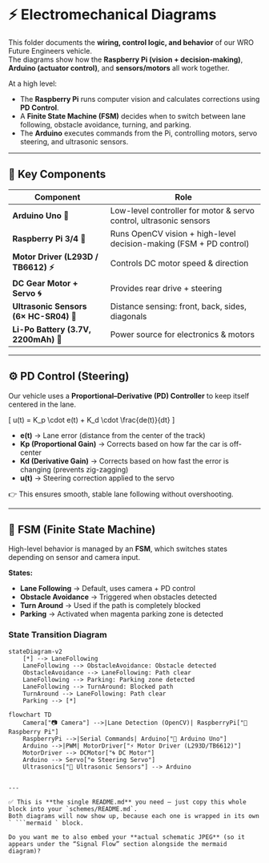 # ⚡ Electromechanical Diagrams

This folder documents the **wiring, control logic, and behavior** of our WRO Future Engineers vehicle.  
The diagrams show how the **Raspberry Pi (vision + decision-making)**, **Arduino (actuator control)**, and **sensors/motors** all work together.  

At a high level:
- The **Raspberry Pi** runs computer vision and calculates corrections using **PD Control**.  
- A **Finite State Machine (FSM)** decides when to switch between lane following, obstacle avoidance, turning, and parking.  
- The **Arduino** executes commands from the Pi, controlling motors, servo steering, and ultrasonic sensors.  

---

## 🔑 Key Components

| Component                        | Role                                                                 |
|----------------------------------|----------------------------------------------------------------------|
| **Arduino Uno 🤖**               | Low-level controller for motor & servo control, ultrasonic sensors   |
| **Raspberry Pi 3/4 🍓**          | Runs OpenCV vision + high-level decision-making (FSM + PD control)   |
| **Motor Driver (L293D / TB6612) ⚡** | Controls DC motor speed & direction                               |
| **DC Gear Motor + Servo 🌀**      | Provides rear drive + steering                                       |
| **Ultrasonic Sensors (6× HC-SR04) 📡** | Distance sensing: front, back, sides, diagonals                 |
| **Li-Po Battery (3.7V, 2200mAh) 🔋** | Power source for electronics & motors                            |

---

## ⚙️ PD Control (Steering)

Our vehicle uses a **Proportional–Derivative (PD) Controller** to keep itself centered in the lane.

\[
u(t) = K_p \cdot e(t) + K_d \cdot \frac{de(t)}{dt}
\]

- **e(t)** → Lane error (distance from the center of the track)  
- **Kp (Proportional Gain)** → Corrects based on how far the car is off-center  
- **Kd (Derivative Gain)** → Corrects based on how fast the error is changing (prevents zig-zagging)  
- **u(t)** → Steering correction applied to the servo  

👉 This ensures smooth, stable lane following without overshooting.

---

## 🧩 FSM (Finite State Machine)

High-level behavior is managed by an **FSM**, which switches states depending on sensor and camera input.

**States:**
- **Lane Following** → Default, uses camera + PD control  
- **Obstacle Avoidance** → Triggered when obstacles detected  
- **Turn Around** → Used if the path is completely blocked  
- **Parking** → Activated when magenta parking zone is detected  

### State Transition Diagram
```mermaid
stateDiagram-v2
    [*] --> LaneFollowing
    LaneFollowing --> ObstacleAvoidance: Obstacle detected
    ObstacleAvoidance --> LaneFollowing: Path clear
    LaneFollowing --> Parking: Parking zone detected
    LaneFollowing --> TurnAround: Blocked path
    TurnAround --> LaneFollowing: Path clear
    Parking --> [*]

flowchart TD
    Camera["📷 Camera"] -->|Lane Detection (OpenCV)| RaspberryPi["🍓 Raspberry Pi"]
    RaspberryPi -->|Serial Commands| Arduino["🤖 Arduino Uno"]
    Arduino -->|PWM| MotorDriver["⚡ Motor Driver (L293D/TB6612)"]
    MotorDriver --> DCMotor["🌀 DC Motor"]
    Arduino --> Servo["⚙️ Steering Servo"]
    Ultrasonics["📡 Ultrasonic Sensors"] --> Arduino


---

✅ This is **the single README.md** you need — just copy this whole block into your `schemes/README.md`.  
Both diagrams will now show up, because each one is wrapped in its own ` ```mermaid ` block.  

Do you want me to also embed your **actual schematic JPEG** (so it appears under the “Signal Flow” section alongside the mermaid diagram)?

